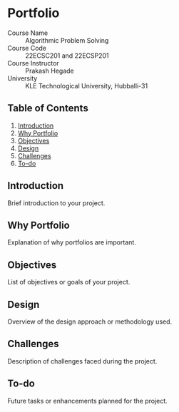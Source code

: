 # Portfolio

<dl>
<dt>Course Name</dt>
<dd>Algorithmic Problem Solving</dd>
<dt>Course Code</dt>
<dd>22ECSC201 and 22ECSP201</dd>
<dt>Course Instructor</dt>
<dd>Prakash Hegade</dd>
<dt>University</dt>
<dd>KLE Technological University, Hubballi-31</dd>
</dl>

## Table of Contents

1. [Introduction](#introduction)
2. [Why Portfolio](#why-portfolio)
3. [Objectives](#objectives)
4. [Design](#design)
5. [Challenges](#challenges)
6. [To-do](#to-do)

## Introduction
Brief introduction to your project.

## Why Portfolio
Explanation of why portfolios are important.

## Objectives
List of objectives or goals of your project.

## Design
Overview of the design approach or methodology used.

## Challenges
Description of challenges faced during the project.

## To-do
Future tasks or enhancements planned for the project.
